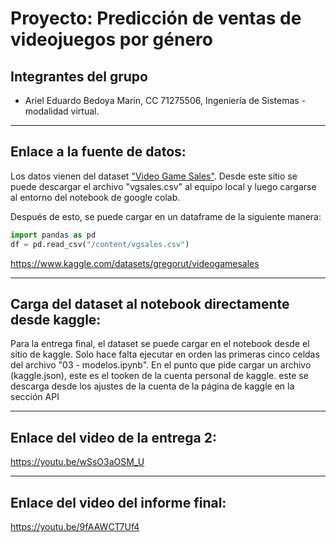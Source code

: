# Proyecto: Predicción de ventas de videojuegos por género
## Integrantes del grupo
- Ariel Eduardo Bedoya Marín, CC 71275506, Ingeniería de Sistemas - modalidad virtual.
___
## **Enlace a la fuente de datos:**
Los datos vienen del dataset ["Video Game Sales"](https://www.kaggle.com/datasets/gregorut/videogamesales?select=vgsales.csv). Desde este sitio se puede descargar el archivo "vgsales.csv" al equipo local y luego cargarse al entorno del notebook de google colab.

Después de esto, se puede cargar en un dataframe de la siguiente manera:
```python
import pandas as pd
df = pd.read_csv("/content/vgsales.csv")
```

<https://www.kaggle.com/datasets/gregorut/videogamesales>
___
## Carga del dataset al notebook directamente desde kaggle:
Para la entrega final, el dataset se puede cargar en el notebook desde el sitio de kaggle. Solo hace falta ejecutar en orden las primeras cinco celdas del archivo "03 - modelos.ipynb". En el punto que pide cargar un archivo (kaggle.json), este es el tooken de la cuenta personal de kaggle. este se descarga desde los ajustes de la cuenta de la página de kaggle en la sección API
___
## Enlace del video de la entrega 2:

https://youtu.be/wSsO3aOSM_U
___
## Enlace del video del informe final:
https://youtu.be/9fAAWCT7Uf4
